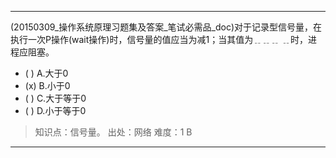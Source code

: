 ---
(20150309_操作系统原理习题集及答案_笔试必需品_doc)对于记录型信号量，在执行一次P操作(wait操作)时，信号量的值应当为减1；当其值为﹎﹎﹎
﹎时，进程应阻塞。
- ( ) A.大于0 
- (x) B.小于0 
- ( ) C.大于等于0 
- ( ) D.小于等于0

> 知识点：信号量。
> 出处：网络
> 难度：1
> B

---